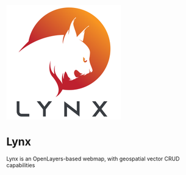 <p style="align:center;">
  <img width="300" src="./adv/lynx.svg"/>
</p>

# Lynx
Lynx is an OpenLayers-based webmap, with geospatial vector CRUD capabilities
